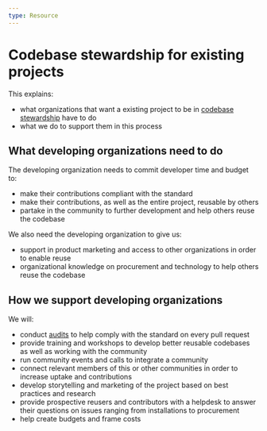 ```yaml
---
type: Resource
---
```


# Codebase stewardship for existing projects

This explains:
* what organizations that want a existing project to be in [codebase stewardship](index.md) have to do
* what we do to support them in this process

## What developing organizations need to do

The developing organization needs to commit developer time and budget to:
* make their contributions compliant with the standard
* make their contributions, as well as the entire project, reusable by others
* partake in the community to further development and help others reuse the codebase

We also need the developing organization to give us:
* support in product marketing and access to other organizations in order to enable reuse
* organizational knowledge on procurement and technology to help others reuse the codebase

## How we support developing organizations

We will:

* conduct [audits](../codebase-auditing/index.md) to help comply with the standard on every pull request
* provide training and workshops to develop better reusable codebases as well as working with the community
* run community events and calls to integrate a community
* connect relevant members of this or other communities in order to increase uptake and contributions
* develop storytelling and marketing of the project based on best practices and research
* provide prospective reusers and contributors with a helpdesk to answer their questions on issues ranging from installations to procurement
* help create budgets and frame costs
